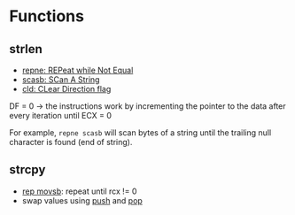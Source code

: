# Functions

## strlen

- [repne: REPeat while Not Equal](https://www.aldeid.com/wiki/X86-assembly/Instructions/repne)
- [scasb: SCan A String](https://www.aldeid.com/wiki/X86-assembly/Instructions/scasb)
- [cld: CLear Direction flag](https://www.aldeid.com/wiki/X86-assembly/Instructions/cld)

DF = 0 -> the instructions work by incrementing the pointer to the data after every iteration until ECX = 0

For example, `repne scasb` will scan bytes of a string until the trailing null character is found (end of string).

## strcpy

- [rep movsb](https://www.aldeid.com/wiki/X86-assembly/Instructions/rep): repeat until rcx != 0
- swap values using [push](https://www.aldeid.com/wiki/X86-assembly/Instructions/push) and [pop](https://www.aldeid.com/wiki/X86-assembly/Instructions/pop)

